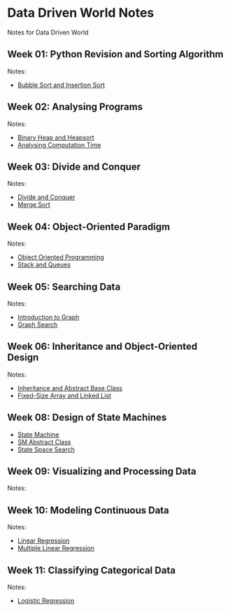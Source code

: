# Data Driven World Notes
Notes for Data Driven World

## Week 01: Python Revision and Sorting Algorithm

Notes:
- [Bubble Sort and Insertion Sort](./BubbleSort_InsertionSort.ipynb)

## Week 02: Analysing Programs

Notes:
- [Binary Heap and Heapsort](./BinaryHeap_Heapsort.ipynb)
- [Analysing Computation Time](./ComputationTime.ipynb)

## Week 03: Divide and Conquer
Notes:
- [Divide and Conquer](./Divide_Conquer.ipynb)
- [Merge Sort](./Merge_Sort.ipynb)

## Week 04: Object-Oriented Paradigm
Notes:
- [Object Oriented Programming](./Object_Oriented_Programming.ipynb)
- [Stack and Queues](./Stack_Queues.ipynb)

## Week 05: Searching Data
Notes:
- [Introduction to Graph](./Intro_to_Graph.ipynb)
- [Graph Search](./Graph_Search.ipynb)

## Week 06: Inheritance and Object-Oriented Design
Notes:
- [Inheritance and Abstract Base Class](./Inheritance_ABC.ipynb)
- [Fixed-Size Array and Linked List](./Array_LinkedList.ipynb)

## Week 08: Design of State Machines
- [State Machine](./State_Machine.ipynb)
- [SM Abstract Class](./SM_ABC.ipynb)
- [State Space Search](./State_Space_Search.ipynb)

## Week 09: Visualizing and Processing Data
Notes:

## Week 10: Modeling Continuous Data
Notes:
- [Linear Regression](./LinearRegression.ipynb)
- [Multiple Linear Regression](./Multiple_Linear_Regression.ipynb)

## Week 11: Classifying Categorical Data
Notes:
- [Logistic Regression](./Logistic_Regression.ipynb)





